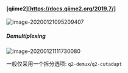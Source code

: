 #### [qiime2][https://docs.qiime2.org/2019.7/]

![image-20200121095209407](https://tva1.sinaimg.cn/large/006tNbRwgy1gb3y30b68zj30nl0cit9y.jpg)

##### Demultiplexing

![image-20200121111730080](https://tva1.sinaimg.cn/large/006tNbRwgy1gb40jv6egbj30yf0g7mzs.jpg)

一般仅采用一个拆分选项: `q2-demux`/`q2-cutadapt`



